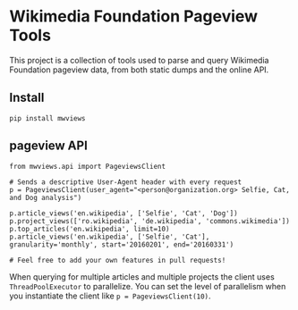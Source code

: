 # Wikimedia Foundation Pageview Tools

This project is a collection of tools used to parse and query Wikimedia Foundation pageview data, from both static dumps and the online API.

## Install

`pip install mwviews`

## pageview API

```
from mwviews.api import PageviewsClient

# Sends a descriptive User-Agent header with every request
p = PageviewsClient(user_agent="<person@organization.org> Selfie, Cat, and Dog analysis")

p.article_views('en.wikipedia', ['Selfie', 'Cat', 'Dog'])
p.project_views(['ro.wikipedia', 'de.wikipedia', 'commons.wikimedia'])
p.top_articles('en.wikipedia', limit=10)
p.article_views('en.wikipedia', ['Selfie', 'Cat'], granularity='monthly', start='20160201', end='20160331')

# Feel free to add your own features in pull requests!
```

When querying for multiple articles and multiple projects the client uses `ThreadPoolExecutor` to parallelize.  You can set the level of parallelism when you instantiate the client like `p = PageviewsClient(10)`.
